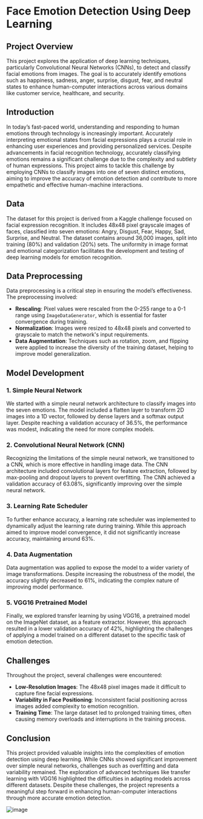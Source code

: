 # Face Emotion Detection Using Deep Learning

## Project Overview

This project explores the application of deep learning techniques, particularly Convolutional Neural Networks (CNNs), to detect and classify facial emotions from images. The goal is to accurately identify emotions such as happiness, sadness, anger, surprise, disgust, fear, and neutral states to enhance human-computer interactions across various domains like customer service, healthcare, and security.

## Introduction

In today’s fast-paced world, understanding and responding to human emotions through technology is increasingly important. Accurately interpreting emotional states from facial expressions plays a crucial role in enhancing user experiences and providing personalized services. Despite advancements in facial recognition technology, accurately classifying emotions remains a significant challenge due to the complexity and subtlety of human expressions. This project aims to tackle this challenge by employing CNNs to classify images into one of seven distinct emotions, aiming to improve the accuracy of emotion detection and contribute to more empathetic and effective human-machine interactions.

## Data

The dataset for this project is derived from a Kaggle challenge focused on facial expression recognition. It includes 48x48 pixel grayscale images of faces, classified into seven emotions: Angry, Disgust, Fear, Happy, Sad, Surprise, and Neutral. The dataset contains around 36,000 images, split into training (80%) and validation (20%) sets. The uniformity in image format and emotional categorization facilitates the development and testing of deep learning models for emotion recognition.

## Data Preprocessing

Data preprocessing is a critical step in ensuring the model’s effectiveness. The preprocessing involved:
- **Rescaling**: Pixel values were rescaled from the 0-255 range to a 0-1 range using `ImageDataGenerator`, which is essential for faster convergence during training.
- **Normalization**: Images were resized to 48x48 pixels and converted to grayscale to match the network's input requirements.
- **Data Augmentation**: Techniques such as rotation, zoom, and flipping were applied to increase the diversity of the training dataset, helping to improve model generalization.

## Model Development

### 1. Simple Neural Network
We started with a simple neural network architecture to classify images into the seven emotions. The model included a flatten layer to transform 2D images into a 1D vector, followed by dense layers and a softmax output layer. Despite reaching a validation accuracy of 36.5%, the performance was modest, indicating the need for more complex models.

### 2. Convolutional Neural Network (CNN)
Recognizing the limitations of the simple neural network, we transitioned to a CNN, which is more effective in handling image data. The CNN architecture included convolutional layers for feature extraction, followed by max-pooling and dropout layers to prevent overfitting. The CNN achieved a validation accuracy of 63.08%, significantly improving over the simple neural network.

### 3. Learning Rate Scheduler
To further enhance accuracy, a learning rate scheduler was implemented to dynamically adjust the learning rate during training. While this approach aimed to improve model convergence, it did not significantly increase accuracy, maintaining around 63%.

### 4. Data Augmentation
Data augmentation was applied to expose the model to a wider variety of image transformations. Despite increasing the robustness of the model, the accuracy slightly decreased to 61%, indicating the complex nature of improving model performance.

### 5. VGG16 Pretrained Model
Finally, we explored transfer learning by using VGG16, a pretrained model on the ImageNet dataset, as a feature extractor. However, this approach resulted in a lower validation accuracy of 42%, highlighting the challenges of applying a model trained on a different dataset to the specific task of emotion detection.

## Challenges

Throughout the project, several challenges were encountered:
- **Low-Resolution Images**: The 48x48 pixel images made it difficult to capture fine facial expressions.
- **Variability in Face Positioning**: Inconsistent facial positioning across images added complexity to emotion recognition.
- **Training Time**: The large dataset led to prolonged training times, often causing memory overloads and interruptions in the training process.

## Conclusion

This project provided valuable insights into the complexities of emotion detection using deep learning. While CNNs showed significant improvement over simple neural networks, challenges such as overfitting and data variability remained. The exploration of advanced techniques like transfer learning with VGG16 highlighted the difficulties in adapting models across different datasets. Despite these challenges, the project represents a meaningful step forward in enhancing human-computer interactions through more accurate emotion detection.

![image](https://github.com/user-attachments/assets/9b276983-a548-4e8f-bed1-7691901d2cd4)
